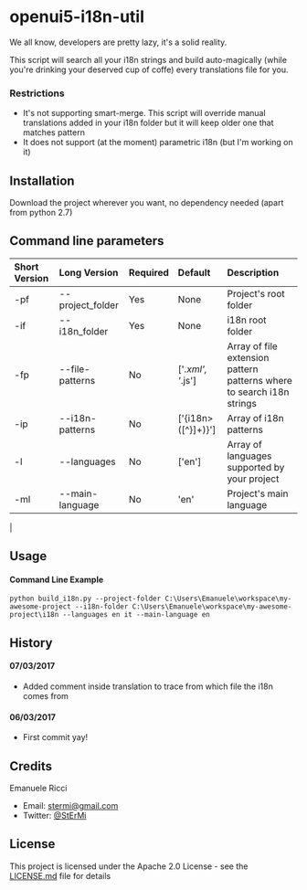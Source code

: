 # openui5-i18n-util

We all know, developers are pretty lazy, it's a solid reality.

This script will search all your i18n strings and build auto-magically (while you're drinking your deserved cup  of coffe) every translations file for you.

### Restrictions

 - It's not supporting smart-merge. This script will override manual translations added in your i18n folder but it will keep older one that matches pattern
 - It does not support (at the moment) parametric i18n (but I'm working on it)

## Installation

Download the project wherever you want, no dependency needed (apart from python 2.7)

## Command line parameters

| Short Version | Long Version | Required | Default | Description
| :---- | :------------------- | :---- | :---------  | :---------
| -pf | --project_folder | Yes | None | Project's root folder
| -if | --i18n_folder    | Yes | None | i18n root folder
| -fp | --file-patterns  | No  | ['*.xml', '*.js'] | Array of file extension pattern patterns where to search i18n strings
| -ip | --i18n-patterns  | No | ['{i18n>([^}]+)}'] | Array of i18n patterns
| -l  | --languages      | No | ['en'] | Array of languages supported by your project
| -ml | --main-language  | No | 'en'   | Project's main language 
|

## Usage

#### Command Line Example

    python build_i18n.py --project-folder C:\Users\Emanuele\workspace\my-awesome-project --i18n-folder C:\Users\Emanuele\workspace\my-awesome-project\i18n --languages en it --main-language en


## History

#### 07/03/2017 

 - Added comment inside translation to trace from which file the i18n comes from

#### 06/03/2017 

- First commit yay!

## Credits

Emanuele Ricci

 - Email: [stermi@gmail.com](stermi@gmail.com)
 - Twitter: [@StErMi](https://twitter.com/StErMi)

## License

This project is licensed under the Apache 2.0 License - see the [LICENSE.md](LICENSE.md) file for details
